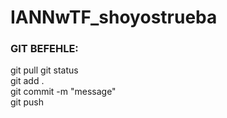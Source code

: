 # IANNwTF_shoyostrueba

### GIT BEFEHLE:  
git pull
git status  
git add .  
git commit -m "message"  
git push  
